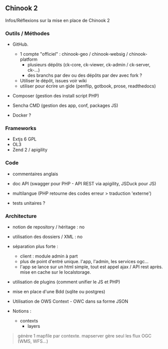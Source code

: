 ## Chinook 2

Infos/Réflexions sur la mise en place de Chinook 2


### Outils / Méthodes
- GitHub. 
  - 1 compte "officiel" : chinook-geo / chinook-websig / chinook-platform
  	- plusieurs dépôts (ck-core, ck-viewer, ck-admin / ck-server, ck-...)
  	- des branchs par dev ou des dépôts par dev avec fork ?
  - Utiliser le dépôt, issues voir wiki
  - utiliser pour écrire un gide (penflip, gotbook, prose, readthedocs)
  
- Composer (gestion des install script PHP)
- Sencha CMD (gestion des app, conf, packages JS)

- Docker ? 


### Frameworks
- Extjs 6 GPL
- OL3
- Zend 2 / apigility


### Code
- commentaires anglais
- doc API (swagger pour PHP - API REST via apigility, JSDuck pour JS)
- multilangue (PHP retourne des codes erreur > traduction 'externe')

- tests unitaires ?


### Architecture
- notion de repository / héritage : no
- utilisation des dossiers / XML : no

- séparation plus forte :
	- client : module admin à part
    - plus de point d'entré unique. l'app, l'admin, les services ogc...
    - l'app se lance sur un html simple, tout est appel ajax / API rest après. mise en cache sur le localstorage.
- utilisation de plugins (comment unifier le JS et PHP)
- mise en place d'une Bdd (sqlite ou postgres)
- Utilisation de OWS Context - OWC dans sa forme JSON
- Notions :
	- contexts
    	- layers
        
> génère 1 mapfile par contexte. mapserver gère seul les flux OGC (WMS, WFS...)

